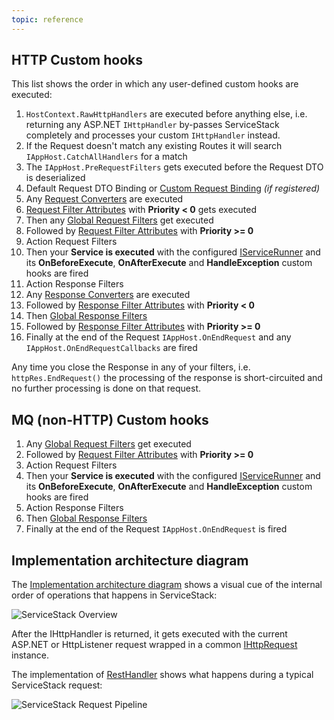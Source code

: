```yaml
---
topic: reference 
---
```

## HTTP Custom hooks

This list shows the order in which any user-defined custom hooks are executed:

  1. `HostContext.RawHttpHandlers` are executed before anything else, i.e. returning any ASP.NET `IHttpHandler` by-passes ServiceStack completely and processes your custom `IHttpHandler` instead.
  2. If the Request doesn't match any existing Routes it will search `IAppHost.CatchAllHandlers` for a match
  3. The `IAppHost.PreRequestFilters` gets executed before the Request DTO is deserialized
  4. Default Request DTO Binding or [Custom Request Binding][4] _(if registered)_
  5. Any [Request Converters](https://github.com/ServiceStack/ServiceStack/wiki/Customize-HTTP-Responses#request-converters) are executed
  5. [Request Filter Attributes][3] with **Priority < 0** gets executed
  6. Then any [Global Request Filters][1] get executed
  7. Followed by [Request Filter Attributes][3] with **Priority >= 0**
  8. Action Request Filters
  9. Then your **Service is executed** with the configured [IServiceRunner<T>](https://github.com/ServiceStack/ServiceStack/blob/master/src/ServiceStack.Interfaces/Web/IServiceRunner.cs) and its **OnBeforeExecute**, **OnAfterExecute** and **HandleException** custom hooks are fired
  10. Action Response Filters
  11. Any [Response Converters](https://github.com/ServiceStack/ServiceStack/wiki/Customize-HTTP-Responses#response-converters) are executed
  11. Followed by [Response Filter Attributes][3] with **Priority < 0** 
  12. Then [Global Response Filters][1] 
  13. Followed by [Response Filter Attributes][3] with **Priority >= 0** 
  14. Finally at the end of the Request `IAppHost.OnEndRequest` and any `IAppHost.OnEndRequestCallbacks` are fired

Any time you close the Response in any of your filters, i.e. `httpRes.EndRequest()` the processing of the response is short-circuited and no further processing is done on that request.

## MQ (non-HTTP) Custom hooks

  1. Any [Global Request Filters](https://github.com/ServiceStack/ServiceStack/wiki/Request-and-response-filters#message-queue-endpoints) get executed
  2. Followed by [Request Filter Attributes][3] with **Priority >= 0**
  3. Action Request Filters
  4. Then your **Service is executed** with the configured [IServiceRunner<T>](https://github.com/ServiceStack/ServiceStack/blob/master/src/ServiceStack.Interfaces/Web/IServiceRunner.cs) and its **OnBeforeExecute**, **OnAfterExecute** and **HandleException** custom hooks are fired
  5. Action Response Filters
  6. Then [Global Response Filters](https://github.com/ServiceStack/ServiceStack/wiki/Request-and-response-filters#message-queue-endpoints) 
  7. Finally at the end of the Request `IAppHost.OnEndRequest` is fired

## Implementation architecture diagram

The [Implementation architecture diagram][2] shows a visual cue of the internal order of operations that happens in ServiceStack:

![ServiceStack Overview](http://mono.servicestack.net/files/servicestack-overview-01.png)

After the IHttpHandler is returned, it gets executed with the current ASP.NET or HttpListener request wrapped in a common [IHttpRequest](https://github.com/ServiceStack/ServiceStack/blob/master/src/ServiceStack.Interfaces/ServiceHost/IHttpRequest.cs) instance. 

The implementation of [RestHandler](https://github.com/ServiceStack/ServiceStack/blob/master/src/ServiceStack/WebHost.Endpoints/RestHandler.cs) shows what happens during a typical ServiceStack request:

![ServiceStack Request Pipeline](http://mono.servicestack.net/files/servicestack-overview-02.png)

  [1]: https://github.com/ServiceStack/ServiceStack/wiki/Request-and-response-filters
  [2]: https://github.com/ServiceStack/ServiceStack/wiki/Architecture-overview
  [3]: https://github.com/ServiceStack/ServiceStack/wiki/Filter-attributes
  [4]: https://github.com/ServiceStack/ServiceStack/wiki/Serialization-deserialization